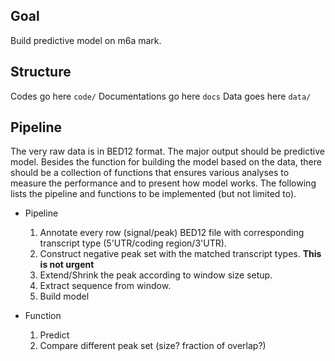 ## Goal 

Build predictive model on m6a mark.

## Structure

Codes go here `code/`
Documentations go here `docs`
Data goes here `data/`

## Pipeline

The very raw data is in BED12 format. The major output should be predictive model. Besides the function for building the model based on the data, there should be a collection of functions that ensures various analyses to measure the performance and to present how model works. The following lists the pipeline and functions to be implemented (but not limited to).

* Pipeline

	1. Annotate every row (signal/peak) BED12 file with corresponding transcript type (5'UTR/coding region/3'UTR).
	2. Construct negative peak set with the matched transcript types.  **This is not urgent**
	3. Extend/Shrink the peak according to window size setup.
	4. Extract sequence from window.
	5. Build model

* Function
	
	1. Predict
	2. Compare different peak set (size? fraction of overlap?)


